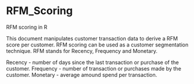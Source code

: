 # RFM_Scoring
RFM scoring in R

This document manipulates customer transaction data to derive a RFM score per customer. RFM scoring can be used as a customer segmentation technique. RFM stands for Recency, Frequency and Monetary.

Recency - number of days since the last transaction or purchase of the customer.
Frequency - number of transaction or purchases made by the customer.
Monetary - average amound spend per transaction.
